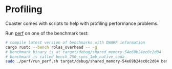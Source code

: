 # Profiling

Coaster comes with scripts to help with profiling performance problems.

Run [perf](http://www.brendangregg.com/perf.html) on one of the benchmark test:

```sh
# compile latest version of benchmarks with DWARF information
cargo rustc --bench rblas_overhead -- -g
# benchmark binary is at target/debug/shared_memory-54e69b24ec0c2d04
# benchmark is called bench_256_sync_1mb_native_cuda
sudo ./perf/run_perf.sh target/debug/shared_memory-54e69b24ec0c2d04 bench_256_sync_1mb_native_cuda # perf needs sudo
```

